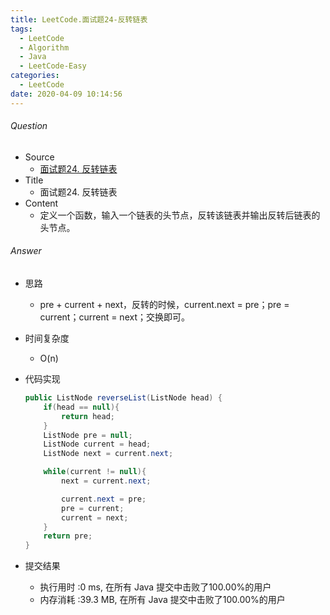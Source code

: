 ```yaml
---
title: LeetCode.面试题24-反转链表
tags:
  - LeetCode
  - Algorithm
  - Java
  - LeetCode-Easy
categories:
  - LeetCode
date: 2020-04-09 10:14:56
---
```

###### Question
- Source
	- [面试题24. 反转链表](https://leetcode-cn.com/problems/fan-zhuan-lian-biao-lcof/) 
- Title
	- 面试题24. 反转链表 
- Content
	- 定义一个函数，输入一个链表的头节点，反转该链表并输出反转后链表的头节点。 
<!--more-->

###### Answer
- 思路
	- pre + current + next，反转的时候，current.next = pre；pre = current；current = next；交换即可。 
- 时间复杂度
	- O(n) 	
- 代码实现

	```Java
	public ListNode reverseList(ListNode head) {
        if(head == null){
            return head;
        }
        ListNode pre = null;
        ListNode current = head;
        ListNode next = current.next;

        while(current != null){
            next = current.next;

            current.next = pre;
            pre = current;
            current = next;
        }
        return pre;
    }
	```
- 提交结果
	- 执行用时 :0 ms, 在所有 Java 提交中击败了100.00%的用户
	- 内存消耗 :39.3 MB, 在所有 Java 提交中击败了100.00%的用户
